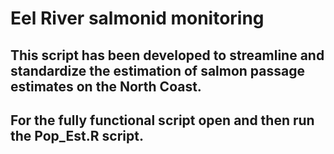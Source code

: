 # Eel River salmonid monitoring

## This script has been developed to streamline and standardize the estimation of salmon passage estimates on the North Coast. 
## For the fully functional script open and then run the Pop_Est.R script. 




